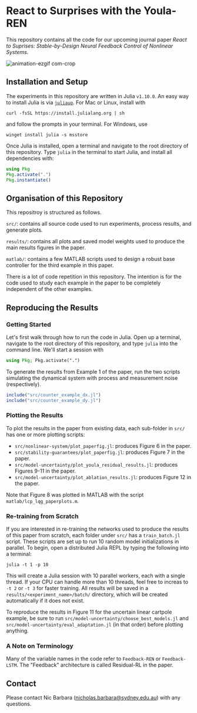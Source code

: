 # React to Surprises with the Youla-REN

This repository contains all the code for our upcoming journal paper *React to Suprises: Stable-by-Design Neural Feedback Control of Nonlinear Systems*. 

![animation-ezgif com-crop](https://github.com/user-attachments/assets/534c2fbf-19ba-420e-b531-6c5d69a28286)


## Installation and Setup

The experiments in this repository are written in Julia `v1.10.0`. An easy way to install Julia is via [`juliaup`](https://github.com/JuliaLang/juliaup). For Mac or Linux, install with

    curl -fsSL https://install.julialang.org | sh
and follow the prompts in your terminal. For Windows, use

    winget install julia -s msstore


Once Julia is installed, open a terminal and navigate to the root directory of this repository. Type `julia` in the terminal to start Julia, and install all dependencies with:

```julia
using Pkg
Pkg.activate(".")
Pkg.instantiate()
```

## Organisation of this Repository

This repositroy is structured as follows.

`src/`: contains all source code used to run experiments, process results, and generate plots.

`results/`: contains all plots and saved model weights used to produce the main results figures in the paper.

`matlab/`: contains a few MATLAB scripts used to design a robust base controller for the third example in this paper.

There is a lot of code repetition in this repository. The intention is for the code used to study each example in the paper to be completely independent of the other examples.

## Reproducing the Results

### Getting Started

Let's first walk through how to run the code in Julia. Open up a terminal, navigate to the root directory of this repository, and type `julia` into the command line. We'll start a session with
```julia
using Pkg; Pkg.activate(".")
``` 
To generate the results from Example 1 of the paper, run the two scripts simulating the dynamical system with process and measurement noise (respectively).
```julia
include("src/counter_example_dx.jl")
include("src/counter_example_dy.jl")
```

### Plotting the Results

To plot the results in the paper from existing data, each sub-folder in `src/` has one or more plotting scripts:

- `src/nonlinear-system/plot_paperfig.jl`: produces Figure 6 in the paper.
- `src/stability-guarantees/plot_paperfig.jl`: produces Figure 7 in the paper.
- `src/model-uncertainty/plot_youla_residual_results.jl`: produces Figures 9-11 in the paper.
- `src/model-uncertainty/plot_ablation_results.jl`: produces Figure 12 in the paper.

Note that Figure 8 was plotted in MATLAB with the script `matlab/lcp_lqg_paperplots.m`.

### Re-training from Scratch

If you are interested in re-training the networks used to produce the results of this paper from scratch, each folder under `src/` has a `train_batch.jl` script. These scripts are set up to run 10 random model initializations in parallel. To begin, open a distributed Julia REPL by typing the following into a terminal:
```
julia -t 1 -p 10
```
This will create a Julia session with 10 parallel workers, each with a single thread. If your CPU can handle more than 10 threads, feel free to increas to `-t 2` or `-t 3` for faster training. All results will be saved in a `results/<experiment_name>/batch/` directory, which will be created automatically if it does not exist.

To reproduce the results in Figure 11 for the uncertain linear cartpole example, be sure to run `src/model-uncertainty/choose_best_models.jl` and `src/model-uncertainty/eval_adaptation.jl` (in that order) before plotting anything.

### A Note on Terminology

Many of the variable names in the code refer to `Feedback-REN` or `Feedback-LSTM`. The "Feedback" architecture is called Residual-RL in the paper.


## Contact

Please contact Nic Barbara (nicholas.barbara@sydney.edu.au) with any questions.
